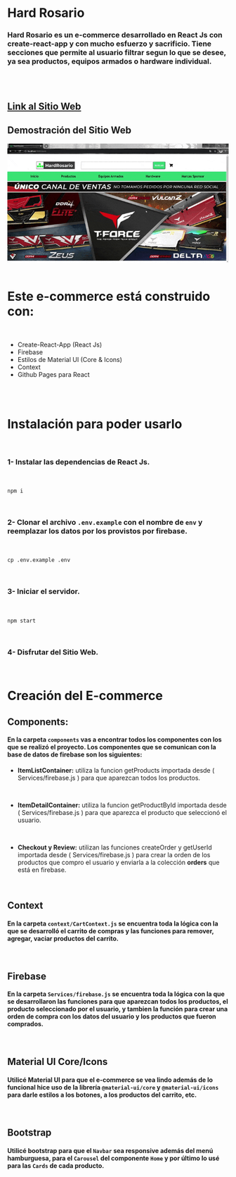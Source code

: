 # Hard Rosario 

### Hard Rosario es un e-commerce desarrollado en React Js con create-react-app y con mucho esfuerzo y sacrificio. Tiene secciones que permite al usuario filtrar segun lo que se desee, ya sea productos, equipos armados o hardware individual. 
<br><br>

## [Link al Sitio Web](https://gonzaasignanini.github.io/HardRosario-Proyecto/)
## Demostración del Sitio Web

<img src="./Hard Rosario - Gif Compra.gif"/>
<br><br>

# Este e-commerce está construido con:
<br>

* Create-React-App (React Js)
* Firebase
* Estilos de Material UI (Core & Icons)
* Context
* Github Pages para React

<br><br>

# Instalación para poder usarlo
<br>

### 1- Instalar las dependencias de React Js.
<br>

``` 
npm i 
```
<br>

### 2- Clonar el archivo `.env.example` con el nombre de `env` y reemplazar los datos por los provistos por firebase. 
<br>

```
cp .env.example .env
``` 
<br>

### 3- Iniciar el servidor.
<br>

```
npm start
```

<br>

### 4- Disfrutar del Sitio Web.

<br>

# Creación del E-commerce
## Components:

#### En la carpeta `components` vas a encontrar todos los componentes con los que se realizó el proyecto. Los componentes que se comunican con la base de datos de firebase son los siguientes:

* **ItemListContainer:** utiliza la funcion getProducts importada desde ( Services/firebase.js ) para que aparezcan todos los productos.
<br>

* **ItemDetailContainer:** utiliza la funcion getProductById importada desde ( Services/firebase.js ) para que aparezca el producto que seleccionó el usuario.
<br>

* **Checkout y Review:** utilizan las funciones createOrder y getUserId importada desde ( Services/firebase.js ) para crear la orden de los productos que compro el usuario y enviarla a la colección **orders** que está en firebase.

<br>

## Context

#### En la carpeta `context/CartContext.js` se encuentra toda la lógica con la que se desarrolló el carrito de compras y las funciones para remover, agregar, vaciar productos del carrito.

<br>

## Firebase

#### En la carpeta `Services/firebase.js` se encuentra toda la lógica con la que se desarrollaron las funciones para que aparezcan todos los productos, el producto seleccionado por el usuario, y tambien la función para crear una orden de compra con los datos del usuario y los productos que fueron comprados.

<br>

## Material UI Core/Icons

#### Utilicé Material UI para que el e-commerce se vea lindo además de lo funcional hice uso de la librería `@material-ui/core`  y  `@material-ui/icons` para darle estilos a los botones, a los productos del carrito, etc.

<br>

## Bootstrap

#### Utilicé bootstrap para que el `Navbar` sea responsive además del menú hamburguesa, para el `Carousel` del componente `Home` y por último lo usé para las `Cards` de cada producto.
